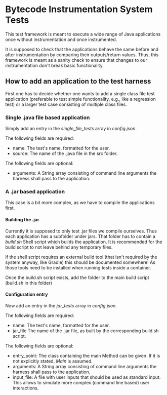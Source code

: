 # Bytecode Instrumentation System Tests

This test framework is meant to execute a wide range of Java applications once without instrumentation and once instrumented.

It is supposed to check that the applications behave the same before and after instrumentation by comparing their outputs/return values. Thus, this framework is meant as a sanity check to ensure that changes to our instrumentation don't break basic functionality.

## How to add an application to the test harness

First one has to decide whether one wants to add a single class file test application (preferable to test simple functionality, e.g., like a regression test) or a larger test case consisting of multiple class files.

### Single .java file based application

Simply add an entry in the *single_file_tests* array in *config.json*.

The following fields are required:

- name: The test's name, formatted for the user.
- source: The name of the .java file in the src folder.

The following fields are optional:

- arguments: A String array consisting of command line arguments the harness shall pass to the application.

### A .jar based application

This case is a bit more complex, as we have to compile the applications first.

#### Building the .jar
Currently it is supposed to only test .jar files we compile ourselves. Thus each application has a subfolder under jars. That folder has to contain a *build.sh* Shell script which builds the application. It is recommended for the build script to not leave behind any temporary files.

If the shell script requires an external build tool (that isn't required by the system anyway, like Gradle) this should be documented somewhere! As those tools need to be installed when running tests inside a container.

Once the build.sh script exists, add the folder to the main build script (build.sh in this folder)

#### Configuration entry

Now add an entry in the *jar_tests* array in *config.json*.

The following fields are required:

- name: The test's name, formatted for the user.
- jar_file The name of the .jar file, as built by the corresponding build.sh script.

The following fields are optional:

- entry_point: The class containing the main Method can be given. If it is not explicitly stated, *Main* is assumed.
- arguments: A String array consisting of command line arguments the harness shall pass to the application.
- input_file: A file with user inputs that should be used as standard input. This allows to simulate more complex (command line based) user interactions.
